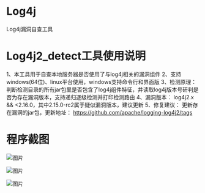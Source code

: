 # Log4j
Log4j漏洞自查工具

# Log4j2_detect工具使用说明
1、本工具用于自查本地服务器是否使用了与log4j相关的漏洞组件
2、支持windows(64位)、linux平台使用，windows支持命令行和界面版
3、检测原理：
判断检测目录的所有jar包里是否包含了log4j组件特征，并读取log4j版本号研判是否为存在漏洞版本，支持递归逐级检测并打印检测路由
4、漏洞版本：
log4j2.x && <2.16.0，其中2.15.0-rc2属于疑似漏洞版本，建议更新
5、修复建议：
更新存在漏洞的jar包，更新地址：
https://github.com/apache/logging-log4j2/tags

# 程序截图

![图片](https://raw.githubusercontent.com/webraybtl/Log4j/main/imgs/1.png)


![图片](https://raw.githubusercontent.com/webraybtl/Log4j/main/imgs/2.png)


![图片](https://raw.githubusercontent.com/webraybtl/Log4j/main/imgs/3.png)
